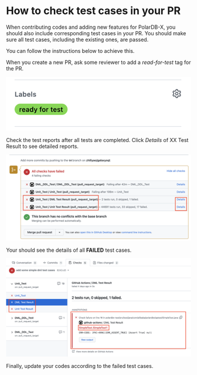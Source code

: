 # How to check test cases in your PR

When contributing codes and adding new features for PolarDB-X, you should also include corresponding test cases in your PR. You should make sure all test cases, including the existing ones, are passed. 

You can follow the instructions below to achieve this.

When you create a new PR, ask some reviewer to add a *read-for-test* tag for the PR.

![add-tag](../images/pull-request/pr0.png)

Check the test reports after all tests are completed. Click *Details* of XX Test Result to see detailed reports.

![check-result](../images/pull-request/pr1.png)

Your should see the details of all **FAILED** test cases.

![check-result](../images/pull-request/pr2.png)

Finally, update your codes according to the failed test cases.

